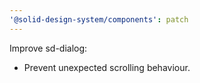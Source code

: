 ```yaml
---
'@solid-design-system/components': patch
---
```


Improve sd-dialog:

- Prevent unexpected scrolling behaviour.
